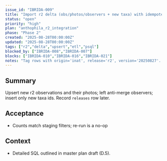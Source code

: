 ```yaml
---
issue_id: "IBRIDA-009"
title: "Import r2 delta (obs/photos/observers + new taxa) with idempotent upserts"
status: "open"
priority: "high"
plan: "anthophila_r2_integration"
phase: "Phase 2"
created: "2025-08-28T00:00:00Z"
updated: "2025-08-28T00:00:00Z"
tags: ["r2","delta","upsert","etl","psql"]
blocked_by: ["IBRIDA-008","IBRIDA-007"]
blocks: ["IBRIDA-010","IBRIDA-016","IBRIDA-021"]
notes: "Tag rows with origin='inat', release='r2', version='20250827'. No mutation of r1 data."
---
```


## Summary
Upsert new r2 observations and their photos; left anti-merge observers; insert only new taxa ids. Record `releases` row later.

## Acceptance
- Counts match staging filters; re-run is a no-op

## Context
- Detailed SQL outlined in master plan draft (D.5).